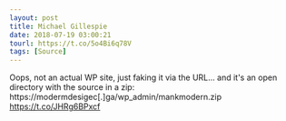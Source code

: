 ```yaml
---
layout: post
title: Michael Gillespie
date: 2018-07-19 03:00:21
tourl: https://t.co/5o4Bi6q78V
tags: [Source]
---
```

Oops, not an actual WP site, just faking it via the URL... and it's an open directory with the source in a zip: https://modermdesigec[.]ga/wp_admin/mankmodern.zip https://t.co/JHRg6BPxcf